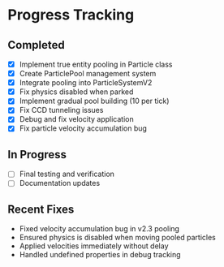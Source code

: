 # Progress Tracking

## Completed
- [x] Implement true entity pooling in Particle class
- [x] Create ParticlePool management system
- [x] Integrate pooling into ParticleSystemV2
- [x] Fix physics disabled when parked
- [x] Implement gradual pool building (10 per tick)
- [x] Fix CCD tunneling issues
- [x] Debug and fix velocity application
- [x] Fix particle velocity accumulation bug

## In Progress
- [ ] Final testing and verification
- [ ] Documentation updates

## Recent Fixes
- Fixed velocity accumulation bug in v2.3 pooling
- Ensured physics is disabled when moving pooled particles
- Applied velocities immediately without delay
- Handled undefined properties in debug tracking